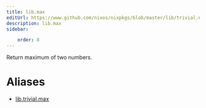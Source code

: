 ```yaml
---
title: lib.max
editUrl: https://www.github.com/nixos/nixpkgs/blob/master/lib/trivial.nix#L341C9
description: lib.max
sidebar:

    order: 8
---
```


Return maximum of two numbers.


# Aliases

- [lib.trivial.max](/nix-doc-comments/reference/lib/trivial/lib-trivial-max)


